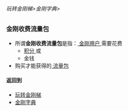 ###### 玩转金刚梯>金刚字典>

### 金刚收费流量包

- 所谓<strong>金刚收费流量包</strong >是指：[ 金刚用户 ](https://github.com/a2zitpro/web/blob/master/LadderFree/kkDictionary/KKUser.md)需要花费
  - [ 积分 ](https://github.com/a2zitpro/web/blob/master/LadderFree/kkDictionary/KKPoints.md)或
  - 金钱
- 购买才能获得的[ 流量包 ](https://github.com/a2zitpro/web/blob/master/LadderFree/kkDictionary/KKDataTrafficPackage.md)

#### 返回到
- [玩转金刚梯](https://github.com/a2zitpro/web/blob/master/LadderFree/A.md)
- [金刚字典](https://github.com/a2zitpro/web/blob/master/LadderFree/kkDictionary/KKDictionary.md)



